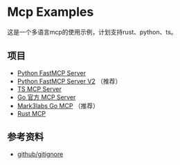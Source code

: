 # Mcp Examples

这是一个多语言mcp的使用示例，计划支持rust、python、ts。

## 项目

- [Python FastMCP Server](./py-fastmcp-server/README.md)
- [Python FastMCP Server V2](./py-fastmcp-server-v2/README.md) （推荐）
- [TS MCP Server](./ts-mcp-server/README.md)
- [Go 官方 MCP Server](go-modelcontextprotocol-mcp-server/README.md)
- [Mark3labs Go MCP](go-mark3labs-mcp-server/README.md) （推荐）
- [Rust MCP](rs-rmcp/README.md)

## 参考资料

- [github/gitignore](https://github.com/github/gitignore)
